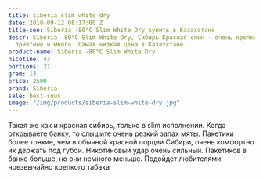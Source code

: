```yaml
---
title: siberia slim white dry
date: 2018-09-12 08:17:00 Z
title-seo: Siberia -80°C Slim White Dry купить в Казахстане
descr: Siberia -80°C Slim White Dry, Сибирь Красная слим - очень крепкий, порции очень
  приятные и много. Самая низкая цена в Казахстане.
product-name: Siberia -80°C Slim White Dry
nicotine: 43
portions: 21
gram: 13
price: 2500
brand: Siberia
sale: best-snus
image: "/img/products/siberia-slim-white-dry.jpg"
---
```


Такая же как и красная сибирь, только в slim исполнении. Когда открываете банку, то слышите очень резкий запах мяты. Пакетики более тонкие, чем в обычной красной порции Сибири, очень комфортно их держать под губой. Никотиновый удар очень сильный. Пакетиков в банке больше, но они немного меньше. Подойдет любителями чрезвычайно крепкого табака